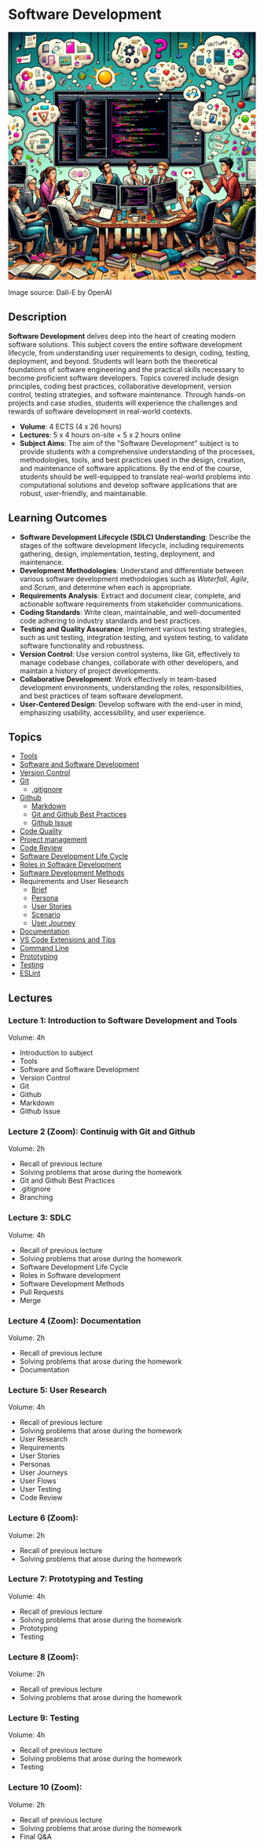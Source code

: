 # Software Development

![Tarkvaraarendus](Topics/Software/Software-Development.webp)

Image source: Dall-E by OpenAI

## Description

**Software Development** delves deep into the heart of creating modern software solutions. This subject covers the entire software development lifecycle, from understanding user requirements to design, coding, testing, deployment, and beyond. Students will learn both the theoretical foundations of software engineering and the practical skills necessary to become proficient software developers. Topics covered include design principles, coding best practices, collaborative development, version control, testing strategies, and software maintenance. Through hands-on projects and case studies, students will experience the challenges and rewards of software development in real-world contexts.

- **Volume**: 4 ECTS (4 x 26 hours)
- **Lectures**: 5 x 4 hours on-site + 5 x 2 hours online
- **Subject Aims**: The aim of the "Software Development" subject is to provide students with a comprehensive understanding of the processes, methodologies, tools, and best practices used in the design, creation, and maintenance of software applications.
  By the end of the course, students should be well-equipped to translate real-world problems into computational solutions and develop software applications that are robust, user-friendly, and maintainable.

## Learning Outcomes

- **Software Development Lifecycle (SDLC) Understanding**: Describe the stages of the software development lifecycle, including requirements gathering, design, implementation, testing, deployment, and maintenance.
- **Development Methodologies**: Understand and differentiate between various software development methodologies such as _Waterfall_, _Agile_, and _Scrum_, and determine when each is appropriate.
- **Requirements Analysis**: Extract and document clear, complete, and actionable software requirements from stakeholder communications.
- **Coding Standards**: Write clean, maintainable, and well-documented code adhering to industry standards and best practices.
- **Testing and Quality Assurance**: Implement various testing strategies, such as unit testing, integration testing, and system testing, to validate software functionality and robustness.
- **Version Control**: Use version control systems, like Git, effectively to manage codebase changes, collaborate with other developers, and maintain a history of project developments.
- **Collaborative Development**: Work effectively in team-based development environments, understanding the roles, responsibilities, and best practices of team software development.
- **User-Centered Design**: Develop software with the end-user in mind, emphasizing usability, accessibility, and user experience.

## Topics

- [Tools](./Topics/Tools/README.md)
- [Software and Software Development](./Topics/Software/README.md)
- [Version Control](./Topics/Version-Control/README.md)
- [Git](./Topics/Git/README.md)
  - [.gitignore](./Topics/Gitignore/README.md)
- [Github](./Topics/Github/README.md)
  - [Markdown](./Topics/Markdown/README.md)
  - [Git and Github Best Practices](./Topics/Git-Best-Practices/README.md)
  - [Github Issue](./Topics/Github-Issue/README.md)
- [Code Quality](./Topics/Code-Quality/README.md)
- [Project management](./Topics/Project-Management/README.md)
- [Code Review](./Topics/Code-Review/README.md)
- [Software Development Life Cycle](./Topics/SDLC/README.md)
- [Roles in Software Development](./Topics/Roles/README.md)
- [Software Development Methods](./Topics/SDLC/README.md#common-sdlc-models)
- Requirements and User Research
  - [Brief](./Topics/Brief/README.md)
  - [Persona](./Topics/Persona/README.md)
  - [User Stories](./Topics/User-Stories/README.md)
  - [Scenario](./Topics/Scenario/README.md)
  - [User Journey](./Topics/User-Journey/README.md)
- [Documentation](./Topics/Documentation/README.md)
- [VS Code Extensions and Tips](./Topics/VSCode-Tips/README.md)
- [Command Line](./Topics/Command-Line/README.md)
- [Prototyping](./Topics/Prototyping/README.md)
- [Testing](./Topics/Testing/README.md)
- [ESLint](./Topics/ESLint/README.md)

## Lectures

### Lecture 1: Introduction to Software Development and Tools

Volume: 4h

- Introduction to subject
- Tools
- Software and Software Development
- Version Control
- Git
- Github
- Markdown
- Github Issue

### Lecture 2 (Zoom): Continuig with Git and Github

Volume: 2h

- Recall of previous lecture
- Solving problems that arose during the homework
- Git and Github Best Practices
- .gitignore
- Branching

### Lecture 3: SDLC

Volume: 4h

- Recall of previous lecture
- Solving problems that arose during the homework
- Software Development Life Cycle
- Roles in Software development
- Software Development Methods
- Pull Requests
- Merge

### Lecture 4 (Zoom): Documentation

Volume: 2h

- Recall of previous lecture
- Solving problems that arose during the homework
- Documentation

### Lecture 5: User Research

Volume: 4h

- Recall of previous lecture
- Solving problems that arose during the homework
- User Research
- Requirements
- User Stories
- Personas
- User Journeys
- User Flows
- User Testing
- Code Review

### Lecture 6 (Zoom):

Volume: 2h

- Recall of previous lecture
- Solving problems that arose during the homework

### Lecture 7: Prototyping and Testing

Volume: 4h

- Recall of previous lecture
- Solving problems that arose during the homework
- Prototyping
- Testing

### Lecture 8 (Zoom):

Volume: 2h

- Recall of previous lecture
- Solving problems that arose during the homework

### Lecture 9: Testing

Volume: 4h

- Recall of previous lecture
- Solving problems that arose during the homework
- Testing

### Lecture 10 (Zoom):

Volume: 2h

- Recall of previous lecture
- Solving problems that arose during the homework
- Final Q&A
